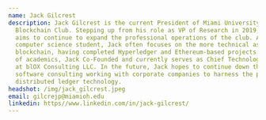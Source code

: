 ```yaml
---
name: Jack Gilcrest
description: Jack Gilcrest is the current President of Miami University
  Blockchain Club. Stepping up from his role as VP of Research in 2019, Jack
  aims to continue to expand the professional operations of the club. As a
  computer science student, Jack often focuses on the more technical aspects of
  blockchain, having completed Hyperledger and Ethereum-based projects. Outside
  of academics, Jack Co-Founded and currently serves as Chief Technology Officer
  at blOX Consulting LLC. In the future, Jack hopes to continue down the path of
  software consulting working with corporate companies to harness the power of
  distributed ledger technology.
headshot: /img/jack_gilcrest.jpeg
email: gilcrejp@miamioh.edu
linkedin: https//www.linkedin.com/in/jack-gilcrest/
---
```

